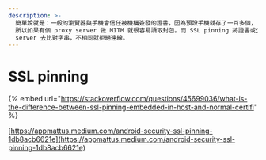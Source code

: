 ```yaml
---
description: >-
  簡單說就是：一般的瀏覽器與手機會信任被機構簽發的證書，因為預設手機就存了一百多個， 所以 root certificate，許多家發的都會信任。
  所以如果有個 proxy server 做 MITM 就很容易讀取封包。而 SSL pinning 將證書或公鑰加密後寫在應用程式，每次發送時都會跟
  server 去比對字串，不相同就拒絕連線。
---
```


# SSL pinning

{% embed url="https://stackoverflow.com/questions/45699036/what-is-the-difference-between-ssl-pinning-embedded-in-host-and-normal-certifi" %}

[https://appmattus.medium.com/android-security-ssl-pinning-1db8acb6621e](https://appmattus.medium.com/android-security-ssl-pinning-1db8acb6621e)

